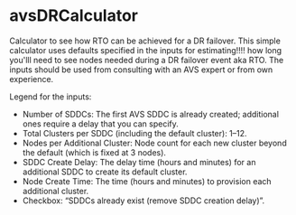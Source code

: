 # avsDRCalculator
Calculator to see how RTO can be achieved for a DR failover. This simple calculator uses defaults specified in the inputs for estimating!!!! how long you'lll need to see nodes needed during a DR failover event aka RTO. The inputs should be used from consulting with an AVS expert or from own experience.

Legend for the inputs:

- Number of SDDCs: The first AVS SDDC is already created; additional ones require a delay that you can specify.
- Total Clusters per SDDC (including the default cluster): 1–12.
- Nodes per Additional Cluster: Node count for each new cluster beyond the default (which is fixed at 3 nodes).
- SDDC Create Delay: The delay time (hours and minutes) for an additional SDDC to create its default cluster.
- Node Create Time: The time (hours and minutes) to provision each additional cluster.
- Checkbox: “SDDCs already exist (remove SDDC creation delay)”.
